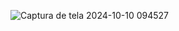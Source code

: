 ![Captura de tela 2024-10-10 094527](https://github.com/user-attachments/assets/6d1ac6da-3252-4cda-9714-aa31761f67eb)

